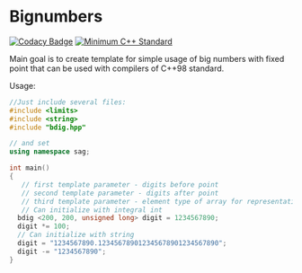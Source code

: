 # Bignumbers

[![Codacy Badge](https://api.codacy.com/project/badge/Grade/9db81fd6023c4df18a42a86820c4cd0a)](https://www.codacy.com/manual/AndreyGRSV/bignumbers?utm_source=github.com&amp;utm_medium=referral&amp;utm_content=AndreyGRSV/bignumbers&amp;utm_campaign=Badge_Grade)
[![Minimum C++ Standard](https://img.shields.io/badge/standard-C%2B%2B98-blue)](https://img.shields.io/badge/standard-C%2B%2B98-blue)

Main goal is to create template for simple usage of big numbers with fixed point that can be used with compilers of C++98 standard.

Usage:

```C++
//Just include several files:
#include <limits> 
#include <string>
#include "bdig.hpp"

// and set
using namespace sag;

int main()
{
   // first template parameter - digits before point
   // second template parameter - digits after point
   // third template parameter - element type of array for representation 
   // Can initialize with integral int
  bdig <200, 200, unsigned long> digit = 1234567890;
  digit *= 100;
  // Can initialize with string
  digit = "1234567890.123456789012345678901234567890";
  digit -= "1234567890";
}
```
